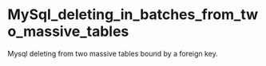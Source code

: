 # MySql_deleting_in_batches_from_two_massive_tables
Mysql deleting from two massive tables bound by a foreign key. 
